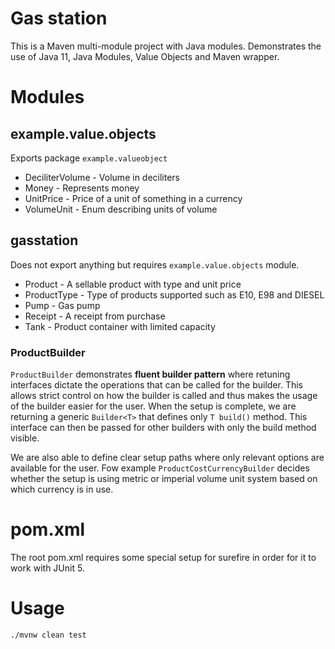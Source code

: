 # Gas station

This is a Maven multi-module project with Java modules. Demonstrates the use of Java 11, Java Modules, Value Objects and Maven wrapper.

# Modules
## example.value.objects

Exports package `example.valueobject`

* DeciliterVolume - Volume in deciliters
* Money - Represents money 
* UnitPrice - Price of a unit of something in a currency
* VolumeUnit - Enum describing units of volume

## gasstation

Does not export anything but requires `example.value.objects` module.

* Product - A sellable product with type and unit price
* ProductType - Type of products supported such as E10, E98 and DIESEL
* Pump - Gas pump
* Receipt - A receipt from purchase
* Tank - Product container with limited capacity

### ProductBuilder

`ProductBuilder` demonstrates **fluent builder pattern** where retuning interfaces dictate the operations that can be 
called for the builder. This allows strict control on how the builder is called and thus makes the usage of the builder 
easier for the user. When the setup is complete, we are returning a generic `Builder<T>` that defines only `T build()` 
method. This interface can then be passed for other builders with only the build method visible.

We are also able to define clear setup paths where only relevant options are available for the user. Fow example 
`ProductCostCurrencyBuilder` decides whether the setup is using metric or imperial volume unit system based on which 
currency is in use.

# pom.xml

The root pom.xml requires some special setup for surefire in order for it to work with JUnit 5.

# Usage

`./mvnw clean test`